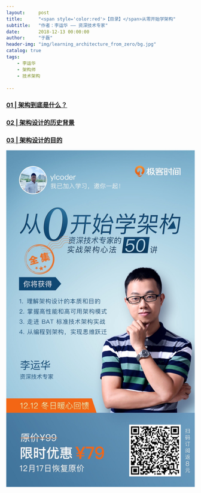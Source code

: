 ```yaml
---
layout:     post
title:      "<span style='color:red'>【目录】</span>从零开始学架构"
subtitle:   "作者：李运华 —— 资深技术专家"
date:       2018-12-13 00:00:00
author:     "于磊"
header-img: "img/learning_architecture_from_zero/bg.jpg"
catalog: true
tags:
    - 李运华
    - 架构师
    - 技术架构

---
```






### [01 | 架构到底是什么？](https://yulei.vip/2018/12/14/01What_is_architecture/)

### [02 | 架构设计的历史背景](https://yulei.vip/2018/12/16/02The_historical_background_of_architectural_design/)

### [03 | 架构设计的目的](https://yulei.vip/2018/12/16/03The_purpose_of_architectural_design/)





![learning_architecture_from_zero](/img/learning_architecture_from_zero/share.jpg)

